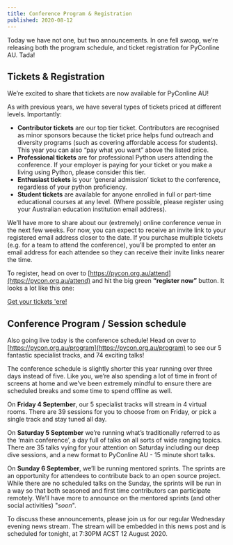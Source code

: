 ```yaml
---
title: Conference Program & Registration
published: 2020-08-12
---
```


Today we have not one, but two announcements. In one fell swoop, we’re releasing both the program schedule, and ticket registration for PyConline AU. Tada!

## Tickets & Registration

We’re excited to share that tickets are now available for PyConline AU!

As with previous years, we have several types of tickets priced at different levels. Importantly:

* **Contributor tickets** are our top tier ticket. Contributors are recognised as minor sponsors because the ticket price helps fund outreach and diversity programs (such as covering affordable access for students). This year you can also “pay what you want” above the listed price.
* **Professional tickets** are for professional Python users attending the conference. If your employer is paying for your ticket or you make a living using Python, please consider this tier.
* **Enthusiast tickets** is your ‘general admission’ ticket to the conference, regardless of your python proficiency.
* **Student tickets** are available for anyone enrolled in full or part-time  educational courses at any level. (Where possible, please register using your Australian education institution email address).

We’ll have more to share about our (extremely) online conference venue in the next few weeks. For now, you can expect to receive an invite link to your registered email address closer to the date. If you purchase multiple tickets (e.g. for a team to attend the conference), you’ll be prompted to enter an email address for each attendee so they can receive their invite links nearer the time.

To register, head on over to [https://pycon.org.au/attend](https://pycon.org.au/attend) and hit the big green **“register now”** button. It looks a lot like this one:

<p class='center-content'>
    <a href='https://pretix.eu/pyconau/online2020/?require_cookie=true' class='btn btn-center btn-chonk'>
        Get your tickets 'ere!
    </a>
</p>

## Conference Program / Session schedule

Also going live today is the conference schedule! Head on over to [https://pycon.org.au/program](https://pycon.org.au/program) to see our 5 fantastic specialist tracks, and 74 exciting talks!

The conference schedule is slightly shorter this year running over three days instead of five. Like you, we’re also spending a lot of time in front of screens at home and we’ve been extremely mindful to ensure there are scheduled breaks and some time to spend offline as well.

On **Friday 4 September**, our 5 specialist tracks will stream in 4 virtual rooms.  There are 39 sessions for you to choose from on Friday, or pick a single track and stay tuned all day.

On **Saturday 5 September** we’re running what’s traditionally referred to as the ‘main conference’, a day full of talks on all sorts of wide ranging topics. There are 35 talks vying for your attention on Saturday including our deep dive sessions, and a new format to PyConline AU - 15 minute short talks.

On **Sunday 6 September**, we’ll be running mentored sprints. The sprints are an opportunity for attendees to contribute back to an open source project. While there are no scheduled talks on the Sunday, the sprints will be run in a way so that both seasoned and first time contributors can participate remotely. We’ll have more to announce on the mentored sprints (and other social activities) "_soon_".


To discuss these announcements, please join us for our regular Wednesday evening news stream. The stream will be embedded in this news post and is scheduled for tonight, at <time datetime="2020-08-12T19:30+09:30">7:30PM ACST 12 August 2020</time>.
